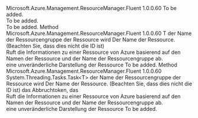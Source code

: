 <Type Name="ISupportsGettingByResourceGroup&lt;T&gt;" FullName="Microsoft.Azure.Management.ResourceManager.Fluent.Core.CollectionActions.ISupportsGettingByResourceGroup&lt;T&gt;">
  <TypeSignature Language="C#" Value="public interface ISupportsGettingByResourceGroup&lt;T&gt;" />
  <TypeSignature Language="ILAsm" Value=".class public interface auto ansi abstract ISupportsGettingByResourceGroup`1&lt;T&gt;" />
  <TypeSignature Language="DocId" Value="T:Microsoft.Azure.Management.ResourceManager.Fluent.Core.CollectionActions.ISupportsGettingByResourceGroup`1" />
  <TypeSignature Language="VB.NET" Value="Public Interface ISupportsGettingByResourceGroup(Of T)" />
  <TypeSignature Language="F#" Value="type ISupportsGettingByResourceGroup&lt;'T&gt; = interface" />
  <AssemblyInfo>
    <AssemblyName>Microsoft.Azure.Management.ResourceManager.Fluent</AssemblyName>
    <AssemblyVersion>1.0.0.60</AssemblyVersion>
  </AssemblyInfo>
  <TypeParameters>
    <TypeParameter Name="T" />
  </TypeParameters>
  <Interfaces />
  <Docs>
    <typeparam name="T">To be added.</typeparam>
    <summary>To be added.</summary>
    <remarks>To be added.</remarks>
  </Docs>
  <Members>
    <Member MemberName="GetByResourceGroup">
      <MemberSignature Language="C#" Value="public T GetByResourceGroup (string resourceGroupName, string name);" />
      <MemberSignature Language="ILAsm" Value=".method public hidebysig newslot virtual instance !T GetByResourceGroup(string resourceGroupName, string name) cil managed" />
      <MemberSignature Language="DocId" Value="M:Microsoft.Azure.Management.ResourceManager.Fluent.Core.CollectionActions.ISupportsGettingByResourceGroup`1.GetByResourceGroup(System.String,System.String)" />
      <MemberSignature Language="VB.NET" Value="Public Function GetByResourceGroup (resourceGroupName As String, name As String) As T" />
      <MemberSignature Language="F#" Value="abstract member GetByResourceGroup : string * string -&gt; 'T" Usage="iSupportsGettingByResourceGroup.GetByResourceGroup (resourceGroupName, name)" />
      <MemberType>Method</MemberType>
      <AssemblyInfo>
        <AssemblyName>Microsoft.Azure.Management.ResourceManager.Fluent</AssemblyName>
        <AssemblyVersion>1.0.0.60</AssemblyVersion>
      </AssemblyInfo>
      <ReturnValue>
        <ReturnType>T</ReturnType>
      </ReturnValue>
      <Parameters>
        <Parameter Name="resourceGroupName" Type="System.String" />
        <Parameter Name="name" Type="System.String" />
      </Parameters>
      <Docs>
        <param name="resourceGroupName">der Name der Ressourcengruppe der Ressource wird</param>
        <param name="name">Der Name der Ressource. (Beachten Sie, dass dies nicht die ID ist)</param>
        <summary>
            Ruft die Informationen zu einer Ressource von Azure basierend auf den Namen der Ressource und der Name der Ressourcengruppe ab.
            </summary>
        <returns>eine unveränderliche Darstellung der Ressource</returns>
        <remarks>To be added.</remarks>
      </Docs>
    </Member>
    <Member MemberName="GetByResourceGroupAsync">
      <MemberSignature Language="C#" Value="public System.Threading.Tasks.Task&lt;T&gt; GetByResourceGroupAsync (string resourceGroupName, string name, System.Threading.CancellationToken cancellationToken = null);" />
      <MemberSignature Language="ILAsm" Value=".method public hidebysig newslot virtual instance class System.Threading.Tasks.Task`1&lt;!T&gt; GetByResourceGroupAsync(string resourceGroupName, string name, valuetype System.Threading.CancellationToken cancellationToken) cil managed" />
      <MemberSignature Language="DocId" Value="M:Microsoft.Azure.Management.ResourceManager.Fluent.Core.CollectionActions.ISupportsGettingByResourceGroup`1.GetByResourceGroupAsync(System.String,System.String,System.Threading.CancellationToken)" />
      <MemberSignature Language="F#" Value="abstract member GetByResourceGroupAsync : string * string * System.Threading.CancellationToken -&gt; System.Threading.Tasks.Task&lt;'T&gt;" Usage="iSupportsGettingByResourceGroup.GetByResourceGroupAsync (resourceGroupName, name, cancellationToken)" />
      <MemberType>Method</MemberType>
      <AssemblyInfo>
        <AssemblyName>Microsoft.Azure.Management.ResourceManager.Fluent</AssemblyName>
        <AssemblyVersion>1.0.0.60</AssemblyVersion>
      </AssemblyInfo>
      <ReturnValue>
        <ReturnType>System.Threading.Tasks.Task&lt;T&gt;</ReturnType>
      </ReturnValue>
      <Parameters>
        <Parameter Name="resourceGroupName" Type="System.String" />
        <Parameter Name="name" Type="System.String" />
        <Parameter Name="cancellationToken" Type="System.Threading.CancellationToken" />
      </Parameters>
      <Docs>
        <param name="resourceGroupName">der Name der Ressourcengruppe der Ressource wird</param>
        <param name="name">Der Name der Ressource. (Beachten Sie, dass dies nicht die ID ist)</param>
        <param name="cancellationToken">das Abbruchtoken, das</param>
        <summary>
            Ruft die Informationen zu einer Ressource von Azure basierend auf den Namen der Ressource und der Name der Ressourcengruppe ab.
            </summary>
        <returns>eine unveränderliche Darstellung der Ressource</returns>
        <remarks>To be added.</remarks>
      </Docs>
    </Member>
  </Members>
</Type>
